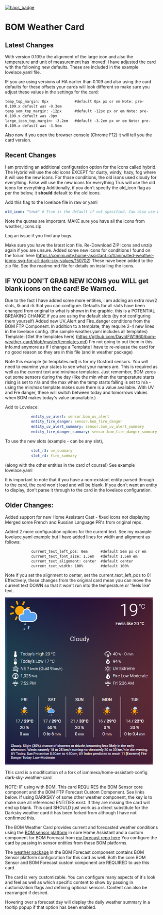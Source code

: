 [![hacs_badge](https://img.shields.io/badge/HACS-Default-orange.svg?style=for-the-badge)](https://github.com/custom-components/hacs)

# BOM Weather Card

## Latest Changes
With version 0.109.x the alignment of the large icon and also the temperature and unit of measurement has 'moved'
I have adjusted the card with the following new defaults. These are included in the example lovelace.yaml file.

IF you are using versions of HA earlier than 0.109 and also using the card defaults for these offsets your cards will look different so make sure you adjust these values in the settings for the card:
```
temp_top_margin: 0px            #default 0px px or em Note: pre-0.109.x default was -0.3em
temp_uom_top_margin: -12px      #default -12px px or em Note: pre-0.109.x default was -9px
large_icon_top_margin: -3.2em   #default -3.2em px or em Note: pre-0.109.x default was -3.5em
```
Also now if you open the browser console (Chrome F12) it will tell you the card version.

## Recent Changes
I am providing an additional configuration option for the icons called hybrid.
The Hybrid will use the old icons EXCEPT for dusty, windy, hazy, fog where it will use the new icons. For those conditions, the old isons used cloudy for everything.
False will use the new icons for everything
Trus will use the old icons for everything
Additionally, if you don't specify the old_icon flag as per the below, it **should** default to the old icons.

Add this flag to the lovelace file in raw or yaml
```yaml
old_icon: "true" # True is the default if not specified. Can also use False or Hybrid.
```
Note the quotes are important. MAKE sure you have all the icons from weather_icons.zip

Log an issue if you find any bugs.

Make sure you have the latest icon file. Re-Download ZIP icons and unzip again if you are unsure.
Added some new icons for conditions I found on the forum here (https://community.home-assistant.io/t/animated-weather-icons-svg-for-all-dark-sky-values/150702) These have been added to the zip file. See the readme.md file for details on installing the icons.
## IF YOU DON'T GRAB NEW ICONS you WILL get blank icons on the card! Be Warned.

Due to the fact I have added some more entities, I am adding an extra row/2 slots, l5 and r5 that you can configure. Defaults for all slots have been changed from original to what is shown in the graphic. this is a POTENTIAL BREAKING CHANGE if you are using the default slots (by not configuring them yourself)
Added new UV_Alert and Fire_danger conditions from the BOM FTP Component. In addition to a template, they require 2-4 new lines in the lovelace config.
(the sample weather.yaml includes all templates)
Template:
[Get the templates here] (https://github.com/DavidFW1960/bom-weather-card/blob/master/templates.md)
I'm not going to put them in this info.md anymore as if I change a Template I have to re-release the card for no good reason so they are in this file (and in weather package)

Note this example (in templates.md) is for my Gosford sensors. You will need to examine your states to see what your names are. This is required as well as the current text and min/max templates.
Just remember, BOM zeros out some sensors during the day (like the min when the temperature starts rising is set to n/a and the max when the temp starts falling is set to n/a - using the min/max template makes sure there is a value available. With UV and Fre danger, these will switch between today and tomorrows values when BOM makes today's value unavailable.)

Add to Lovelace:
```yaml
            entity_uv_alert: sensor.bom_uv_alert
            entity_fire_danger: sensor.bom_fire_danger
            entity_uv_alert_summary: sensor.bom_uv_alert_summary
            entity_fire_danger_summary: sensor.bom_fire_danger_summary
```
To use the new slots (example - can be any slot),
```yaml
            slot_r3: uv_summary
            slot_r4: fire_summary
```
(along with the other entities in the card of course!) See example lovelace.yaml

It is important to note that if you have a non-existant entity parsed through to the card, the card won't load and will be blank. If you don't want an entity to display, don't parse it through to the card in the lovelace configuration.


## Older Changes:

Added support for new Home Assistant Cast - fixed icons not displaying
Merged some French and Russian Language PR's from original repo.

Added 2 more configuration options for the current text. See my example lovelace.yaml example but I have added lines for width and alignment as follows:
```
            current_text_left_pos: 0em      #default 5em px or em
            current_text_font_size: 1.5em   #default 1.5em em
            current_text_alignment: center  #default center
            current_text_width: 100%        #default 100%
```
Note if you set the alignment to center, set the current_text_left_pos to 0!
Effectively, these changes from the original card mean you can move the current text DOWN so that it won't run into the temperature or 'feels like' text.

![image](https://raw.githubusercontent.com/DavidFW1960/bom-weather-card/master/bom-weather.png)


This card is a modification of a fork of iammexx/home-assistant-config dark-sky-weather-card


NOTE: IF using with BOM, This card REQUIRES the BOM Sensor core component and the BOM FTP Forecast Custom Component. See links below.
If using DARKSKY of some other weather component, the key is to make sure all referenced ENTITIES exist. If they are missing the card will end up blank.
This card SHOULD just work as a direct substitute for the Darksky weather card it has been forked from although I have not confirmed this.

The BOM Weather Card provides current and forecasted weather conditions using the [BOM sensor platform](https://www.home-assistant.io/integrations/bom/#sensor) in core Home Assistant and a custom component for BOM Forecast from [my forecast repo here](https://github.com/DavidFW1960/bom_forecast) You configure the card by passing in sensor entities from these BOM platforms. 


The [weather package](https://github.com/DavidFW1960/bom_forecast/blob/master/weather.yaml) in the BOM Forecast component contains BOM Sensor platform configuration for this card as well. Both the core BOM Sensor and BOM Forecast custom component are REQUIRED to use this card.


The card is very customizable.  You can configure many aspects of it's look and feel as well as which specific content to show by passing in customization flags and defining optional sensors.  Content can also be rearranged if desired. 


Hovering over a forecast day will display the daily weather summary in a tooltip popup if that option has been enabled.
